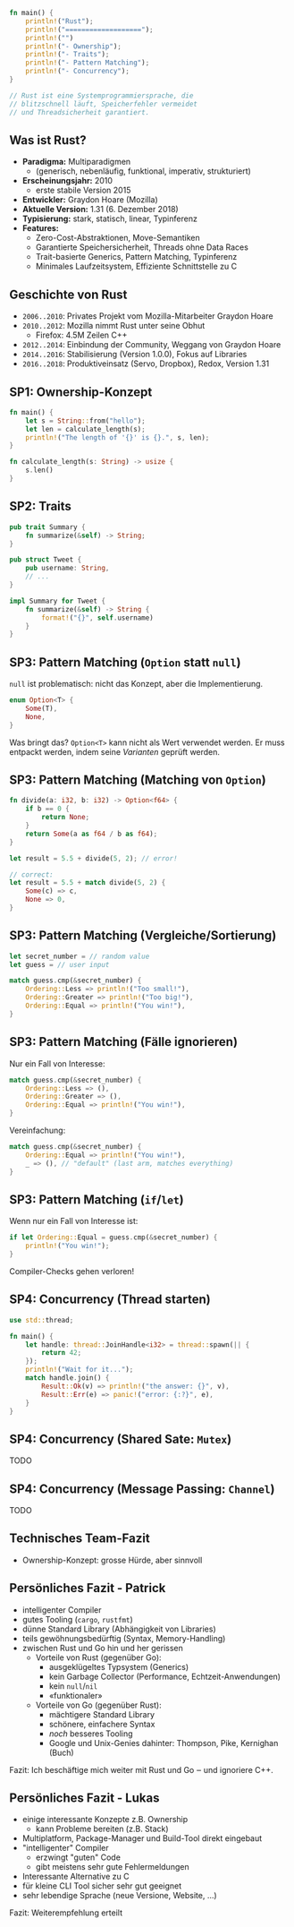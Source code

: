 ```rust
fn main() {
    println!("Rust");
    println!("===================");
    println!("")
    println!("- Ownership");
    println!("- Traits");
    println!("- Pattern Matching");
    println!("- Concurrency");
}

// Rust ist eine Systemprogrammiersprache, die 
// blitzschnell läuft, Speicherfehler vermeidet
// und Threadsicherheit garantiert. 
```

## Was ist Rust?
- __Paradigma:__ Multiparadigmen
    - (generisch, nebenläufig, funktional, imperativ, strukturiert)
- __Erscheinungsjahr:__	2010
    - erste stabile Version 2015
- __Entwickler:__ Graydon Hoare (Mozilla) 
- __Aktuelle Version:__ 1.31 (6. Dezember 2018)
- __Typisierung:__ stark, statisch, linear, Typinferenz
- __Features:__ 
    - Zero-Cost-Abstraktionen, Move-Semantiken
    - Garantierte Speichersicherheit, Threads ohne Data Races
    - Trait-basierte Generics, Pattern Matching, Typinferenz
    - Minimales Laufzeitsystem, Effiziente Schnittstelle zu C

## Geschichte von Rust

- `2006..2010`: Privates Projekt vom Mozilla-Mitarbeiter Graydon Hoare
- `2010..2012`: Mozilla nimmt Rust unter seine Obhut
    - Firefox: 4.5M Zeilen C++
- `2012..2014`: Einbindung der Community, Weggang von Graydon Hoare
- `2014..2016`: Stabilisierung (Version 1.0.0), Fokus auf Libraries
- `2016..2018`: Produktiveinsatz (Servo, Dropbox), Redox, Version 1.31

## SP1: Ownership-Konzept
```rust
fn main() {
    let s = String::from("hello");
    let len = calculate_length(s);
    println!("The length of '{}' is {}.", s, len);
}

fn calculate_length(s: String) -> usize {
    s.len()
}
```

## SP2: Traits
```rust
pub trait Summary {
    fn summarize(&self) -> String;
}

pub struct Tweet {
    pub username: String,
    // ...
}

impl Summary for Tweet {
    fn summarize(&self) -> String {
        format!("{}", self.username)
    }
}
```

## SP3: Pattern Matching (`Option` statt `null`)

`null` ist problematisch: nicht das Konzept, aber die Implementierung.

```rust
enum Option<T> {
    Some(T),
    None,
}
```

Was bringt das? `Option<T>` kann nicht als Wert verwendet werden. Er muss
entpackt werden, indem seine _Varianten_ geprüft werden.

## SP3: Pattern Matching (Matching von `Option`)

```rust
fn divide(a: i32, b: i32) -> Option<f64> {
    if b == 0 {
        return None;
    }
    return Some(a as f64 / b as f64);
}

let result = 5.5 + divide(5, 2); // error!

// correct:
let result = 5.5 + match divide(5, 2) {
    Some(c) => c,
    None => 0,
}
```

## SP3: Pattern Matching (Vergleiche/Sortierung)

```rust
let secret_number = // random value
let guess = // user input

match guess.cmp(&secret_number) {
    Ordering::Less => println!("Too small!"),
    Ordering::Greater => println!("Too big!"),
    Ordering::Equal => println!("You win!"),
}
```

## SP3: Pattern Matching (Fälle ignorieren)

Nur ein Fall von Interesse:

```rust
match guess.cmp(&secret_number) {
    Ordering::Less => (),
    Ordering::Greater => (),
    Ordering::Equal => println!("You win!"),
}
```

Vereinfachung:

```rust
match guess.cmp(&secret_number) {
    Ordering::Equal => println!("You win!"),
    _ => (), // "default" (last arm, matches everything)
}
```

## SP3: Pattern Matching (`if`/`let`)

Wenn nur ein Fall von Interesse ist:

```rust
if let Ordering::Equal = guess.cmp(&secret_number) {
    println!("You win!");
}
```

Compiler-Checks gehen verloren!

## SP4: Concurrency (Thread starten)

```rust
use std::thread;

fn main() {
    let handle: thread::JoinHandle<i32> = thread::spawn(|| {
        return 42;
    });
    println!("Wait for it...");
    match handle.join() {
        Result::Ok(v) => println!("the answer: {}", v),
        Result::Err(e) => panic!("error: {:?}", e),
    }
}
```

## SP4: Concurrency (Shared Sate: `Mutex`)

TODO

## SP4: Concurrency (Message Passing: `Channel`)

TODO

## Technisches Team-Fazit

- Ownership-Konzept: grosse Hürde, aber sinnvoll

## Persönliches Fazit - Patrick

- intelligenter Compiler
- gutes Tooling (`cargo`, `rustfmt`)
- dünne Standard Library (Abhängigkeit von Libraries)
- teils gewöhnungsbedürftig (Syntax, Memory-Handling)
- zwischen Rust und Go hin und her gerissen
    - Vorteile von Rust (gegenüber Go):
        - ausgeklügeltes Typsystem (Generics)
        - kein Garbage Collector (Performance, Echtzeit-Anwendungen)
        - kein `null`/`nil`
        - «funktionaler»
    - Vorteile von Go (gegenüber Rust):
        - mächtigere Standard Library
        - schönere, einfachere Syntax
        - _noch_ besseres Tooling
        - Google und Unix-Genies dahinter: Thompson, Pike, Kernighan (Buch)

Fazit: Ich beschäftige mich weiter mit Rust und Go ‒ und ignoriere C++.

## Persönliches Fazit - Lukas
- einige interessante Konzepte z.B. Ownership
    - kann Probleme bereiten (z.B. Stack)
- Multiplatform, Package-Manager und Build-Tool direkt eingebaut
- "intelligenter" Compiler 
    - erzwingt "guten" Code
    - gibt meistens sehr gute Fehlermeldungen
- Interessante Alternative zu C
- für kleine CLI Tool sicher sehr gut geeignet
- sehr lebendige Sprache (neue Versione, Website, ...)

Fazit: Weiterempfehlung erteilt
